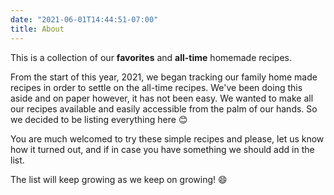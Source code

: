 ```yaml
---
date: "2021-06-01T14:44:51-07:00"
title: About
---
```


This is a collection of our **favorites** and **all-time** homemade recipes. 

From the start of this year, 2021, we began tracking our family home made recipes in order to settle on the all-time recipes. We've been doing this aside and on paper however, it has not been easy. We wanted to make all our recipes available and easily accessible from the palm of our hands. 
So we decided to be listing everything here :blush:

You are much welcomed to try these simple recipes and please, let us know how it turned out, and if in case you have something we should add in the list. 

The list will keep growing as we keep on growing! :smile:

